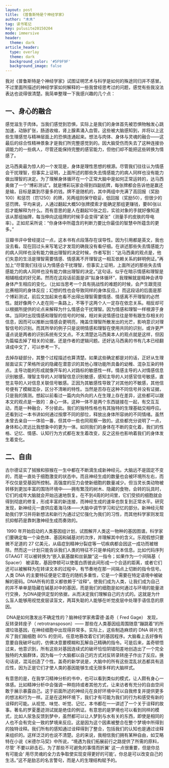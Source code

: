 ```yaml
---
layout: post
title: 《普鲁斯特是个神经学家》
author: "木木"
tag: 读书笔记
key: pulusite20150204
mode: immersive
header:
  theme: dark
article_header:
  type: overlay
  theme: dark
  background_color: '#5F9F9F'
  background_image: false
---
```


 我对《普鲁斯特是个神经学家》试图证明艺术与科学是如何的殊途同归并不感冒。不过里面所描述的神经学家如何解释的一些我曾经思考过的问题，感觉有些我没法表达也说得很清楚。我简单整理一下我感兴趣的几个点：

<!--more-->

## 一、身心的融合

​        感觉滋生于肉体。当我们感觉到恐惧，实际上是我们的身体首先被恐惧物触发心跳加速，动脉扩张，肠道收缩，肾上腺素涌入血管。这些被大脑感知到，并将以上这些生理感觉与精神层面上的恐惧连通起来。想法与肉体、身体与灵魂的融合——这最后的综合性精神景象才是我们所完整感觉到的。因大脑受伤而失去了这种连接协调能力的一些病人，尽管还能保持完整的感官能力，但他们却不能把这些转换为情感了。

​        达马西奥最为惊人的一个发现是，身体是理性思想的根源。尽管我们往往认为情感会干扰理智，但事实上证明，上面所述的那些失去情感能力的病人同样也没有能力做出理智的决定。为了理解身体循环在一个正常大脑中是如何正常运转的，达马西奥做了一个“博彩测试”。就是博彩玩家会得到四副纸牌，每张牌都会告诉他是赢还是输，目标是赢到尽量多的钱。牌不是随机的，其中两组中充满了高回报（奖励100）和惩罚（罚1250）的牌，另两组则保守稳妥，低回报（奖励50），但很少的惩罚牌。平均来说，人通过翻起大概50张牌摸索才能确定那组更赚钱，要80张以后才能解释为什么。而有意思的是人在翻起10张之后，实验对象的手就好像知道该从那组抽牌，每当伸向这组牌的时候手会变得“紧张”（测量手的皮肤的导电率）。正如尼采所说：“你身体中所蕴含的判断力要比你最佳的智慧中所蕴含的更多。”

​        豆瓣书评中曾经提过一点，这本书有点段落存在误导性。因为引用都是英文，我也没去看。现在回过头来写笔记才发现的确我没有看仔细。在讲述那些失去情感能力的病人同样也没有能力做出理智的决定时候，作者写到：“达马西奥的观点是，他们失意的生活是理智需要情感、情感离不开理智这一相互依赖关系的鲜明例证。”再加上“尽管我们往往认为情感会干扰理智，但事实上证明，上面所述的那些失去情感能力的病人同样也没有能力做出理智的决定。”这句话，似乎在暗示情感和理智是相辅相成的好兄弟。然而在这段话前面是讲“拟身体循环”，我理解就是精神会诱导身体产生相应的变化。（比如当思考一个具有挑战性的难题的时候，会产生跟竞技比赛相同的身体反应；幻想的性也会导致同样的身体反应。）而这段话的后面是那个博彩测试，前后文加起来也看不出得出理智需要情感、情感离不开理智的必然性。就好像两个人走在同一条路上，不等于这两个人一定存在依恋关系。相反却可以根据所提供的论点来解释为什么情感会干扰理智。因为情感和理智一样根源于身体。当同时出现情感和理智的信号的时候，相对来说情感往往是带有跟生存相关的信息，因而可以推断出情感会更明亮，掩盖住理智所散发出的光芒，影响意识对理智信号的识别。而其所举的例子只是说明情感和理智在使用共同的识别，或许更严谨点说是两者的识别系统有交叉点。不太清楚达马西奥本人的观点就是这样，但因为篇幅去掉了相关的论据，还是作者的逻辑问题。还好达马西奥的书有几本已经翻译成中文了，可以参考一下。

​        去掉存疑部分，其整个过程描述也算清楚。如果这些确定都是对的话，正好从生理层面证实了荣格所说的隐藏在潜意识的其他心理功能所具备的幼稚、混杂互染的特点。主导功能的形成就像开车的人对路标的敏感性一样。情感主导的人对情感信息识别敏感，理智主导的人对理智信息识别敏感，感知主导的人对感官信号敏感，直觉主导的人对信息关联信号敏感。正因为其敏感性导致了对其他的不敏感，其他信号便有了模糊混杂，区分不清晰的特性。当然是否存在这种不同信号并没有证据，只是我的猜测。想起以前看过一篇内向外向的人在生理上存在差异，这些都可以跟本文的观点是一致的：身心一体。这种一体不是两个东西链接在一起，有交互互动，而是一种融合，不分彼此。我们的独特性格也有其独特的生理基础交相呼应。还看到过一本书讲如何通过按摩不同的部位，释放出身体所容纳的不同情绪。虽然未曾去亲自一一体验一番，但其中一些也同观察一致的。这些都充分说明了一点，身体和心灵远比我想象中的更为一体。如同我们的身体在不断的变化着，我们的性格、记忆、情感、认知行为方式都在发生着改变，反之这些也影响着我们的身体发生着变化。

## 二、自由

​    古尔德证实了狨猴和猕猴在一生中都在不断滴生成新神经元。大脑远不是固定不变的，而是一直处于细胞激变的状态中。而且神经生成的数量也会被环境所左右，而不仅仅是受基因所控制。高强度的压力会使新细胞的数量减少。但当灵长类动物被转移到更加丰富的围场环境中——拥有繁茂的树木、隐藏的食物，会转的玩具时，它们的成年大脑就会开始迅速地恢复。在不到4周的时间里，它们受损的细胞就会得到彻底的修复，形成丰富的新连接，而神经生成的速率也恢复到正常水平。研究发现，新神经元一直供应着海马体——大脑中调节学习和记忆的部分。新神经元帮助我们学习并将新想法和新行为通过记忆强化为我们的习性，而其他科学家则发现抗抑郁药是靠刺激神经生成而奏效的。

​    1990 年开始启动的人类基因组计划，试图解开人类这一物种的基因图谱。科学家们要确定每一个染色体、基因和碱基对的次序，并理解其中的含义。乐观假想只要微不足道的 27 亿美元，从癌症到精神分裂症等一切疾病都会因这一成功而被根除。然而这一计划只能告诉我们人类的特征不只是单纯的文本信息。比如代码序列 GTAAGT 可以被转换为“嵌入氨基酸和丝氨酸”这一指令；如果作为一个间隔基（ Spacer） 被读取，基因停顿可以使蛋白质彼此间形成一个合适的距离，或者它们还可以被解释为在转译文本的过程中，有节奏地在那一间隔点上切断的指令信号。人类 DNA 的主要特征便是它潜在的随机多重性，它是一个需要在特定语境中被破解的密码。DNA所有的意义都依赖于“诠释”。使我们成为人类，让我们成为自己的并不单单是隐藏在碱基对中的基因，而是我们的细胞是如何通过与环境的能量进行交换，为DNA提供定型的依据，从而决定我们理解自己的方式的。这就是为什么盲人能够用视觉皮层读盲文，两耳失聪的人能够在听觉皮层中处理手语信息的原因。

​    DNA是如何激发出不确定性的？脑神经学家弗雷德·盖奇（ Fred   Gage） 发现，反转录转座子（ retrotransposon）—— 那些在人类基因组周围随意“蹦跳着”的所谓垃圾基因，在神经细胞中出现得异常多。实际上，这些制造麻烦的 DNA 碎片充斥了我们脑细胞 80% 的空间，任意地篡改着它们的基因程序。大脑看上去好像有意要自我破坏似的，仿佛决意要模糊和瓦解自己精确的指令。可是后来，盖奇顿悟过来，他意识到，所有这些对基因连续式的破坏恰恰阴错阳差地创造出了一个完全独特的大脑群体，因为每一个大脑都以自己的方式对反转录转座子作出了反应。换句话说，混沌创造了个性。盖奇的新学说是，大脑中的所有这些混乱状态都具有适应性，因为正是它们才使人类的基因能够生成无限多样的大脑样式。

​    有意思的是，在我学习精神分析的书中，也可以看到类似的模式，让人颇有身心一体感。比如精神分析中会强调一种抱持或者其他方式，让来访者有充分的自由空间敢于展示暴露自己。这于前面所述的神经元在良好环境中可以自我修复并提供更多的想法和行为一样。正是在这种环境下，我们才有可能为我们的行为和感受有新的诠释的可能。从视觉、味觉、听觉、记忆，本书都在一一讲述了一个关于诠释的故事。著名的罗夏墨迹测试就是绝佳的例证。有意思的是梦境也可以看到同样的模式，比如人尿急反馈到梦中，虽然都可以让人梦到与水有关的东西，即使是相同的人也不会有完全一致的梦境来反应。这是因为这个因素被整合在整个梦境中所得到的独特诠释。我们所有的感知通过诠释得到了整合，包括我们的认知也是通过诠释来组织的。这样泛泛的也说不清楚。总的来说，我相信我们拥有某种自由，如艾略特在小说《米德尔马契》中所说，“境遇为我们拓展前行之路提供了所需的原料，尽管‘ 不要以卵击石，为了那些不可避免的事情而折翼’ 这一点很重要，但是你总有可能会‘ 用尽灵魂的全力去争取使实现变得更好的可能’。你总是可以改变自己的生活。”这不是励志的名言警句，而是人的生理结构赋予的。